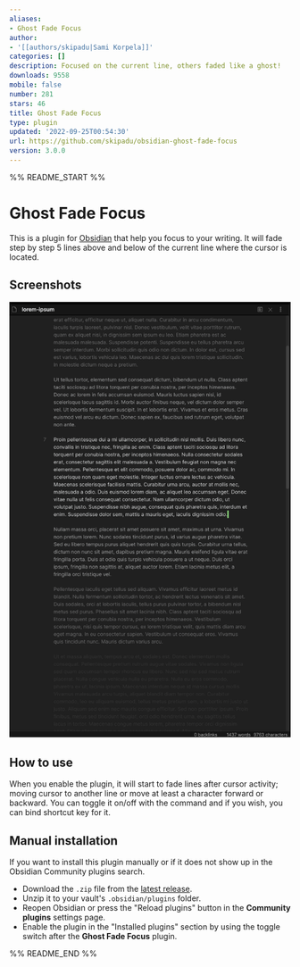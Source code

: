 ```yaml
---
aliases:
- Ghost Fade Focus
author:
- '[[authors/skipadu|Sami Korpela]]'
categories: []
description: Focused on the current line, others faded like a ghost!
downloads: 9558
mobile: false
number: 281
stars: 46
title: Ghost Fade Focus
type: plugin
updated: '2022-09-25T00:54:30'
url: https://github.com/skipadu/obsidian-ghost-fade-focus
version: 3.0.0
---
```


%% README_START %%

# Ghost Fade Focus

This is a plugin for [Obsidian](https://obsidian.md/) that help you focus to your writing.
It will fade step by step 5 lines above and below of the current line where the cursor is located.

## Screenshots

![Focus](https://raw.githubusercontent.com/skipadu/obsidian-ghost-fade-focus/main/images/focus.png "Focus")

## How to use

When you enable the plugin, it will start to fade lines after cursor activity; moving cursor to another line or move at least a character forward or backward.
You can toggle it on/off with the command and if you wish, you can bind shortcut key for it.

## Manual installation

If you want to install this plugin manually or if it does not show up in the Obsidian Community plugins search.

- Download the `.zip` file from the [latest release](https://github.com/skipadu/obsidian-ghost-fade-focus/releases/latest).
- Unzip it to your vault's `.obsidian/plugins` folder.
- Reopen Obsidian or press the "Reload plugins" button in the **Community plugins** settings page.
- Enable the plugin in the "Installed plugins" section by using the toggle switch after the **Ghost Fade Focus** plugin.


%% README_END %%